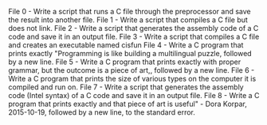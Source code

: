 File 0 - Write a script that runs a C file through the preprocessor and save the result into another file.
File 1 - Write a script that compiles a C file but does not link.
File 2 - Write a script that generates the assembly code of a C code and save it in an output file.
File 3 - Write a script that compiles a C file and creates an executable named cisfun
File 4 - Write a C program that prints exactly "Programming is like building a multilingual puzzle, followed by a new line.
File 5 - Write a C program that prints exactly with proper grammar, but the outcome is a piece of art,, followed by a new line.
File 6 - Write a C program that prints the size of various types on the computer it is compiled and run on.
File 7 - Write a script that generates the assembly code (Intel syntax) of a C code and save it in an output file.
File 8 - Write a C program that prints exactly and that piece of art is useful" - Dora Korpar, 2015-10-19, followed by a new line, to the standard error.